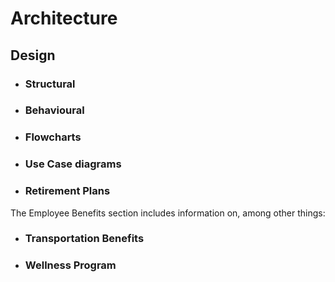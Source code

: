 
# Architecture
## Design
* ### Structural
* ### Behavioural
* ### Flowcharts
* ### Use Case diagrams
* ### Retirement Plans 

The Employee Benefits section includes information on, among other things:

* ### Transportation Benefits
* ### Wellness Program



